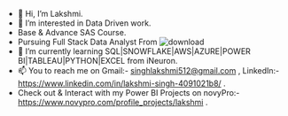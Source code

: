 - 👋 Hi, I’m Lakshmi. 
- 👀 I’m interested in Data Driven work.
-  Base & Advance SAS Course.
-  Pursuing Full Stack Data Analyst From ![download](https://github.com/Lakshmi512/Lakshmi512/assets/108252202/556f7ce3-4386-4e9a-a05d-d8a8ae5c5675)
- 🌱 I’m currently learning SQL|SNOWFLAKE|AWS|AZURE|POWER BI|TABLEAU|PYTHON|EXCEL from iNeuron.
- 📫 You to reach me on Gmail:- singhlakshmi512@gmail.com , LinkedIn:- https://www.linkedin.com/in/lakshmi-singh-4091021b8/ .
- Check out & Interact with my Power BI Projects on novyPro:- https://www.novypro.com/profile_projects/lakshmi .

<!---
Lakshmi512/Lakshmi512 is a ✨ special ✨ repository because its `README.md` (this file) appears on your GitHub profile.
You can click the Preview link to take a look at your changes.
--->

